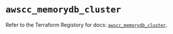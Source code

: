 # `awscc_memorydb_cluster`

Refer to the Terraform Registory for docs: [`awscc_memorydb_cluster`](https://registry.terraform.io/providers/hashicorp/awscc/0.70.0/docs/resources/memorydb_cluster).
